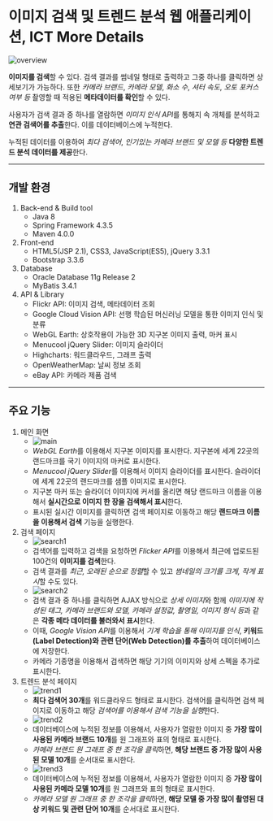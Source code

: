 # 이미지 검색 및 트렌드 분석 웹 애플리케이션, ICT More Details

![overview](https://user-images.githubusercontent.com/42332051/135755678-a2d06cbb-9db1-48d3-bb74-e621b1c4a40b.gif)

**이미지를 검색**할 수 있다. 검색 결과를 썸네일 형태로 출력하고 그중 하나를 클릭하면 상세보기가 가능하다. 또한 *카메라 브랜드*, *카메라 모델*, *화소 수*, *셔터 속도*, *오토 포커스 여부 등* 촬영할 때 적용된 **메타데이터를 확인**할 수 있다.

사용자가 검색 결과 중 하나를 열람하면 *이미지 인식 API*를 통해지 속 개체를 분석하고 **연관 검색어를 추출**한다. 이를 데이터베이스에 누적한다.

누적된 데이터를 이용하여 *최다 검색어*, *인기있는 카메라 브랜드 및 모델 등* **다양한 트렌드 분석 데이터를 제공**한다.

---

## 개발 환경

1. Back-end & Build tool
    - Java 8
    - Spring Framework 4.3.5
    - Maven 4.0.0
2. Front-end
    - HTML5(JSP 2.1), CSS3, JavaScript(ES5), jQuery 3.3.1
    - Bootstrap 3.3.6
3. Database
    - Oracle Database 11g Release 2
    - MyBatis 3.4.1
4. API & Library
    - Flickr API: 이미지 검색, 메타데이터 조회
    - Google Cloud Vision API: 선행 학습된 머신러닝 모델을 통한 이미지 인식 및 분류
    - WebGL Earth: 상호작용이 가능한 3D 지구본 이미지 출력, 마커 표시
    - Menucool jQuery Slider: 이미지 슬라이더
    - Highcharts: 워드클라우드, 그래프 출력
    - OpenWeatherMap: 날씨 정보 조회
    - eBay API: 카메라 제품 검색

---

## 주요 기능

1. 메인 화면
    - ![main](https://user-images.githubusercontent.com/42332051/136549678-c70e9ccc-5608-435e-b373-1bda8bafb99e.gif)
    - *WebGL Earth*를 이용해서 지구본 이미지를 표시한다. 지구본에 세계 22곳의 랜드마크를 국기 이미지의 마커로 표시한다.
    - *Menucool jQuery Slider*를 이용해서 이미지 슬라이더를 표시한다. 슬라이더에 세계 22곳의 랜드마크를 샘플 이미지로 표시한다.
    - 지구본 마커 또는 슬라이더 이미지에 커서를 올리면 해당 랜드마크 이름을 이용해서 **실시간으로 이미지 한 장을 검색해서 표시**한다.
    - 표시된 실시간 이미지를 클릭하면 검색 페이지로 이동하고 해당 **랜드마크 이름을 이용해서 검색** 기능을 실행한다.
2. 검색 페이지
    - ![search1](https://user-images.githubusercontent.com/42332051/135755685-5bf89037-8c36-4fbe-b0db-86fc3e3b0cd2.gif)
    - 검색어를 입력하고 검색을 요청하면 *Flicker API*를 이용해서 최근에 업로드된 100건의 **이미지를 검색**한다.
    - 검색 결과를 *최근, 오래된 순으로 정렬*할 수 있고 *썸네일의 크기를 크게, 작게 표시*할 수도 있다.
    - ![search2](https://user-images.githubusercontent.com/42332051/135755689-04c3b646-5abb-44cf-886b-ff679dcf626f.gif)
    - 검색 결과 중 하나를 클릭하면 AJAX 방식으로 *상세 이미지*와 함께 *이미지에 작성된 태그, 카메라 브랜드와 모델, 카메라 설정값, 촬영일, 이미지 형식 등*과 같은 **각종 메타 데이터를 불러와서 표시**한다.
    - 이때, *Google Vision API*를 이용해서 *기계 학습을 통해 이미지를 인식*, **키워드(Label Detection)와 관련 단어(Web Detection)를 추출**하여 데이터베이스에 저장한다.
    - 카메라 기종명을 이용해서 검색하면 해당 기기의 이미지와 상세 스펙을 추가로 표시한다.
3. 트렌드 분석 페이지
    - ![trend1](https://user-images.githubusercontent.com/42332051/136640155-7134b702-6972-480c-b240-9dd040f70cc3.gif)
    - **최다 검색어 30개**를 워드클라우드 형태로 표시한다. 검색어를 클릭하면 검색 페이지로 이동하고 해당 *검색어를 이용해서 검색 기능을 실행*한다.
    - ![trend2](https://user-images.githubusercontent.com/42332051/136640156-d3f45490-ff0d-4e5d-a37f-e7e0497694d6.gif)
    - 데이터베이스에 누적된 정보를 이용해서, 사용자가 열람한 이미지 중 **가장 많이 사용된 카메라 브랜드 10개**를 원 그래프와 표의 형태로 표시한다.
    - *카메라 브랜드 원 그래프 중 한 조각을 클릭*하면, **해당 브랜드 중 가장 많이 사용된 모델 10개**를 순서대로 표시한다.
    - ![trend3](https://user-images.githubusercontent.com/42332051/136640157-248ab973-c9bc-4512-b8c7-d64528d531cd.gif)
    - 데이터베이스에 누적된 정보를 이용해서, 사용자가 열람한 이미지 중 **가장 많이 사용된 카메라 모델 10개**를 원 그래프와 표의 형태로 표시한다.
    - *카메라 모델 원 그래프 중 한 조각을 클릭*하면, **해당 모델 중 가장 많이 촬영된 대상 키워드 및 관련 단어 10개**를 순서대로 표시한다.
